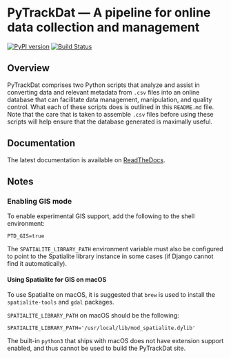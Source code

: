 # PyTrackDat — A pipeline for online data collection and management

[![PyPI version](https://badge.fury.io/py/pytrackdat.svg)](https://badge.fury.io/py/pytrackdat)
[![Build Status](https://github.com/pytrackdat/pytrackdat/workflows/Tests/badge.svg?branch=master)](https://github.com/pytrackdat/pytrackdat/actions?query=workflow%3ATests+branch%3Amaster)


## Overview

PyTrackDat comprises two Python scripts that analyze and assist in converting
data and relevant metadata from `.csv` files into an online database that can
facilitate data management, manipulation, and quality control. What each of
these scripts does is outlined in this `README.md` file. Note that the care
that is taken to assemble `.csv` files before using these scripts will help
ensure that the database generated is maximally useful.


## Documentation

The latest documentation is available on
[ReadTheDocs](https://pytrackdat.readthedocs.io/en/latest/).


## Notes

### Enabling GIS mode

To enable experimental GIS support, add the following to the shell environment:
```
PTD_GIS=true
```

The `SPATIALITE_LIBRARY_PATH` environment variable must also be configured to 
point to the Spatialite library instance in some cases (if Django cannot find 
it automatically).

#### Using Spatialite for GIS on macOS

To use Spatialite on macOS, it is suggested that `brew` is used to install
the `spatialite-tools` and `gdal` packages.

`SPATIALITE_LIBRARY_PATH` on macOS should be the following:

```
SPATIALITE_LIBRARY_PATH='/usr/local/lib/mod_spatialite.dylib'
```

The built-in `python3` that ships with macOS does not have extension support
enabled, and thus cannot be used to build the PyTrackDat site.

